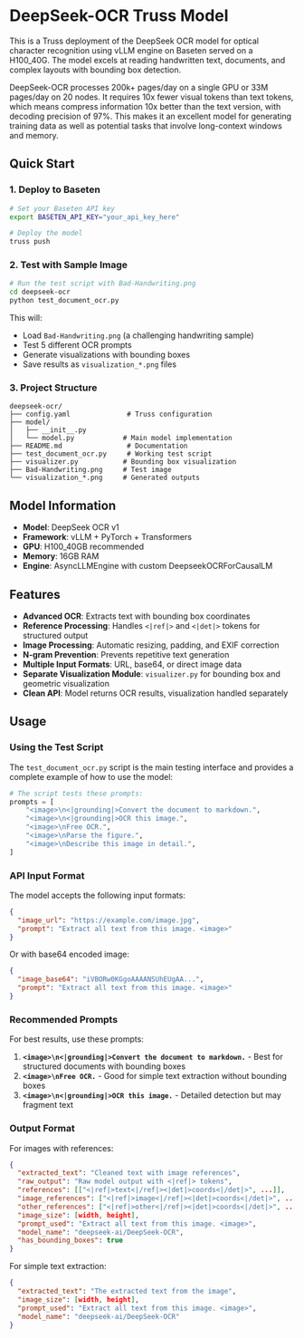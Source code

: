# DeepSeek-OCR Truss Model

This is a Truss deployment of the DeepSeek OCR model for optical character recognition using vLLM engine on Baseten served on a H100_40G. The model excels at reading handwritten text, documents, and complex layouts with bounding box detection.

DeepSeek-OCR processes 200k+ pages/day on a single GPU or 33M pages/day on 20 nodes. It requires 10x fewer visual tokens than text tokens, which means compress information 10x better than the text version, with decoding precision of 97%. This makes it an excellent model for generating training data as well as potential tasks that involve long-context windows and memory.

## Quick Start

### 1. Deploy to Baseten

```bash
# Set your Baseten API key
export BASETEN_API_KEY="your_api_key_here"

# Deploy the model
truss push
```

### 2. Test with Sample Image

```bash
# Run the test script with Bad-Handwriting.png
cd deepseek-ocr
python test_document_ocr.py
```

This will:
- Load `Bad-Handwriting.png` (a challenging handwriting sample)
- Test 5 different OCR prompts
- Generate visualizations with bounding boxes
- Save results as `visualization_*.png` files

### 3. Project Structure

```
deepseek-ocr/
├── config.yaml              # Truss configuration
├── model/
│   ├── __init__.py
│   └── model.py            # Main model implementation
├── README.md                # Documentation
├── test_document_ocr.py     # Working test script
├── visualizer.py           # Bounding box visualization
├── Bad-Handwriting.png     # Test image
└── visualization_*.png     # Generated outputs
```

## Model Information

- **Model**: DeepSeek OCR v1
- **Framework**: vLLM + PyTorch + Transformers
- **GPU**: H100_40GB recommended
- **Memory**: 16GB RAM
- **Engine**: AsyncLLMEngine with custom DeepseekOCRForCausalLM

## Features

- **Advanced OCR**: Extracts text with bounding box coordinates
- **Reference Processing**: Handles `<|ref|>` and `<|det|>` tokens for structured output
- **Image Processing**: Automatic resizing, padding, and EXIF correction
- **N-gram Prevention**: Prevents repetitive text generation
- **Multiple Input Formats**: URL, base64, or direct image data
- **Separate Visualization Module**: `visualizer.py` for bounding box and geometric visualization
- **Clean API**: Model returns OCR results, visualization handled separately

## Usage

### Using the Test Script

The `test_document_ocr.py` script is the main testing interface and provides a complete example of how to use the model:

```python
# The script tests these prompts:
prompts = [
    "<image>\n<|grounding|>Convert the document to markdown.",
    "<image>\n<|grounding|>OCR this image.",
    "<image>\nFree OCR.",
    "<image>\nParse the figure.",
    "<image>\nDescribe this image in detail.",
]
```

### API Input Format

The model accepts the following input formats:

```json
{
  "image_url": "https://example.com/image.jpg",
  "prompt": "Extract all text from this image. <image>"
}
```

Or with base64 encoded image:

```json
{
  "image_base64": "iVBORw0KGgoAAAANSUhEUgAA...",
  "prompt": "Extract all text from this image. <image>"
}
```

### Recommended Prompts

For best results, use these prompts:

1. **`<image>\n<|grounding|>Convert the document to markdown.`** - Best for structured documents with bounding boxes
2. **`<image>\nFree OCR.`** - Good for simple text extraction without bounding boxes
3. **`<image>\n<|grounding|>OCR this image.`** - Detailed detection but may fragment text

### Output Format

For images with references:
```json
{
  "extracted_text": "Cleaned text with image references",
  "raw_output": "Raw model output with <|ref|> tokens",
  "references": [["<|ref|>text<|/ref|><|det|>coords<|/det|>", ...]],
  "image_references": ["<|ref|>image<|/ref|><|det|>coords<|/det|>", ...],
  "other_references": ["<|ref|>other<|/ref|><|det|>coords<|/det|>", ...],
  "image_size": [width, height],
  "prompt_used": "Extract all text from this image. <image>",
  "model_name": "deepseek-ai/DeepSeek-OCR",
  "has_bounding_boxes": true
}
```

For simple text extraction:
```json
{
  "extracted_text": "The extracted text from the image",
  "image_size": [width, height],
  "prompt_used": "Extract all text from this image. <image>",
  "model_name": "deepseek-ai/DeepSeek-OCR"
}
```
